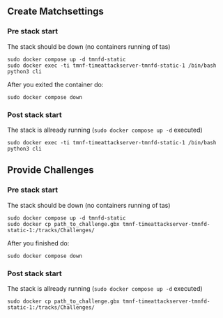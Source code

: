 
## Create Matchsettings

### Pre stack start

The stack should be down (no containers running of tas)

```
sudo docker compose up -d tmnfd-static
sudo docker exec -ti tmnf-timeattackserver-tmnfd-static-1 /bin/bash
python3 cli
```

After you exited the container do:
```
sudo docker compose down
```

### Post stack start

The stack is allready running (`sudo docker compose up -d` executed)

```
sudo docker exec -ti tmnf-timeattackserver-tmnfd-static-1 /bin/bash
python3 cli
```

## Provide Challenges

### Pre stack start

The stack should be down (no containers running of tas)

```
sudo docker compose up -d tmnfd-static
sudo docker cp path_to_challenge.gbx tmnf-timeattackserver-tmnfd-static-1:/tracks/Challenges/
```

After you finished do:
```
sudo docker compose down
```

### Post stack start

The stack is allready running (`sudo docker compose up -d` executed)

```
sudo docker cp path_to_challenge.gbx tmnf-timeattackserver-tmnfd-static-1:/tracks/Challenges/
```